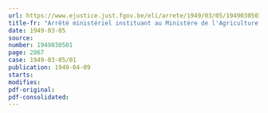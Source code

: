 ```yaml
---
url: https://www.ejustice.just.fgov.be/eli/arrete/1949/03/05/1949030501/justel
title-fr: "Arrêté ministériel instituant au Ministère de l'Agriculture une Commission de Consultation syndicale"
date: 1949-03-05
source:
number: 1949030501
page: 2867
case: 1949-03-05/01
publication: 1949-04-09
starts:
modifies:
pdf-original:
pdf-consolidated:
---
```


